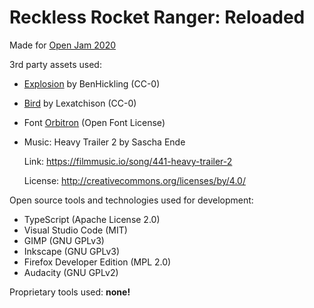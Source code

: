 # Reckless Rocket Ranger: Reloaded
Made for [Open Jam 2020](https://itch.io/jam/open-jam-2020)

3rd party assets used:

* [Explosion](https://opengameart.org/content/explosion-7) by BenHickling (CC-0)
* [Bird](https://opengameart.org/content/bird-cute-bird) by Lexatchison (CC-0)
* Font [Orbitron](https://fonts.google.com/specimen/Orbitron?category=Sans+Serif&vfonly=true#about) (Open Font License)
* Music: Heavy Trailer 2 by Sascha Ende

  Link: https://filmmusic.io/song/441-heavy-trailer-2

  License: http://creativecommons.org/licenses/by/4.0/

Open source tools and technologies used for development:

* TypeScript (Apache License 2.0)
* Visual Studio Code (MIT)
* GIMP (GNU GPLv3)
* Inkscape (GNU GPLv3)
* Firefox Developer Edition (MPL 2.0)
* Audacity (GNU GPLv2)

Proprietary tools used: **none!**
